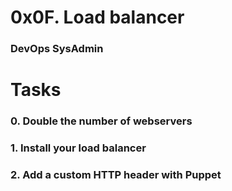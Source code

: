 # 0x0F. Load balancer
### DevOps SysAdmin

# Tasks
### 0. Double the number of webservers
### 1. Install your load balancer
### 2. Add a custom HTTP header with Puppet
